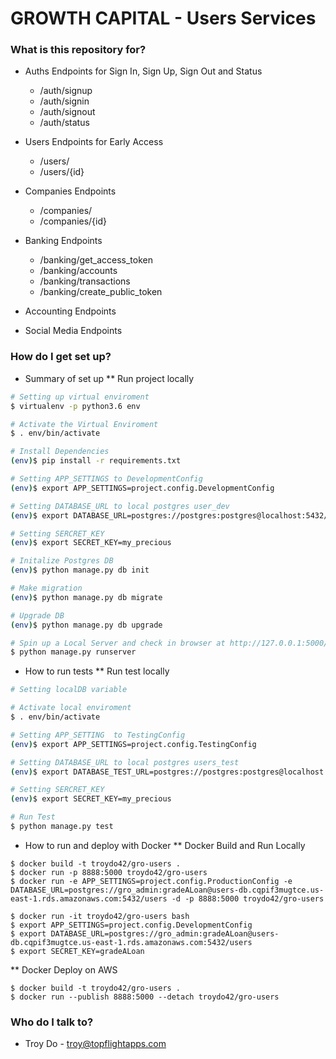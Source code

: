 # GROWTH CAPITAL - Users Services #

### What is this repository for? ###
* Auths Endpoints for Sign In, Sign Up, Sign Out and Status
    - /auth/signup
    - /auth/signin
    - /auth/signout
    - /auth/status

* Users Endpoints for Early Access
    - /users/
    - /users/{id}

* Companies Endpoints
    - /companies/
    - /companies/{id}
    
* Banking Endpoints
    - /banking/get_access_token
    - /banking/accounts
    - /banking/transactions
    - /banking/create_public_token

* Accounting Endpoints


* Social Media Endpoints


### How do I get set up? ###

* Summary of set up
** Run project locally

```bash
# Setting up virtual enviroment
$ virtualenv -p python3.6 env

# Activate the Virtual Enviroment
$ . env/bin/activate

# Install Dependencies
(env)$ pip install -r requirements.txt

# Setting APP_SETTINGS to DevelopmentConfig
(env)$ export APP_SETTINGS=project.config.DevelopmentConfig

# Setting DATABASE_URL to local postgres user_dev
(env)$ export DATABASE_URL=postgres://postgres:postgres@localhost:5432/users_dev

# Setting SERCRET_KEY 
(env)$ export SECRET_KEY=my_precious

# Initalize Postgres DB
(env)$ python manage.py db init

# Make migration
(env)$ python manage.py db migrate

# Upgrade DB
(env)$ python manage.py db upgrade

# Spin up a Local Server and check in browser at http://127.0.0.1:5000/ 
$ python manage.py runserver

```

* How to run tests
** Run test locally
```bash
# Setting localDB variable

# Activate local enviroment
$ . env/bin/activate

# Setting APP_SETTING  to TestingConfig
(env)$ export APP_SETTINGS=project.config.TestingConfig

# Setting DATABASE_URL to local postgres users_test
(env)$ export DATABASE_TEST_URL=postgres://postgres:postgres@localhost:5432/users_test

# Setting SERCRET_KEY 
(env)$ export SECRET_KEY=my_precious

# Run Test
$ python manage.py test
```


* How to run and deploy with Docker
** Docker Build and Run Locally
```
$ docker build -t troydo42/gro-users .
$ docker run -p 8888:5000 troydo42/gro-users
$ docker run -e APP_SETTINGS=project.config.ProductionConfig -e DATABASE_URL=postgres://gro_admin:gradeALoan@users-db.cqpif3mugtce.us-east-1.rds.amazonaws.com:5432/users -d -p 8888:5000 troydo42/gro-users

$ docker run -it troydo42/gro-users bash
$ export APP_SETTINGS=project.config.DevelopmentConfig
$ export DATABASE_URL=postgres://gro_admin:gradeALoan@users-db.cqpif3mugtce.us-east-1.rds.amazonaws.com:5432/users
$ export SECRET_KEY=gradeALoan

```

** Docker Deploy on AWS

```
$ docker build -t troydo42/gro-users .
$ docker run --publish 8888:5000 --detach troydo42/gro-users

```


### Who do I talk to? ###
* Troy Do - troy@topflightapps.com
